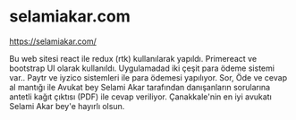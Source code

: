 # selamiakar.com
https://selamiakar.com/

Bu web sitesi react ile redux (rtk) kullanılarak yapıldı. Primereact ve bootstrap UI olarak kullanıldı.
Uygulamadad iki çeşit para ödeme sistemi var.. Paytr ve iyzico sistemleri ile para ödemesi yapılıyor.
Sor, Öde ve cevap al mantığı ile Avukat bey Selami Akar tarafından danışanların sorularına antetli kağıt çıktısı (PDF) ile cevap veriliyor.
Çanakkale'nin en iyi avukatı Selami Akar bey'e hayırlı olsun.
